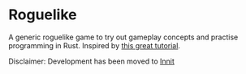 # Roguelike

A generic roguelike game to try out gameplay concepts and practise programming in Rust.
Inspired by [this great tutorial](https://tomassedovic.github.io/roguelike-tutorial/).

Disclaimer: Development has been moved to [Innit](https://github.com/Micutio/innit)
